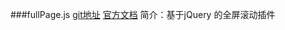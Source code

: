 ###fullPage.js
[git地址](https://github.com/alvarotrigo/fullPage.js/)
[官方文档](http://fullpage.81hu.com/)
简介：基于jQuery 的全屏滚动插件